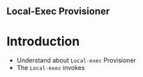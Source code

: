 ## Local-Exec Provisioner
# Introduction
- Understand about `Local-exec` Provisioner
- The `Local-exec` invokes
